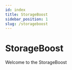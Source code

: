```yaml
---
id: index
title: StorageBoost
sidebar_position: 1
slug: /storageboost
---
```


# StorageBoost

Welcome to the StorageBoost
